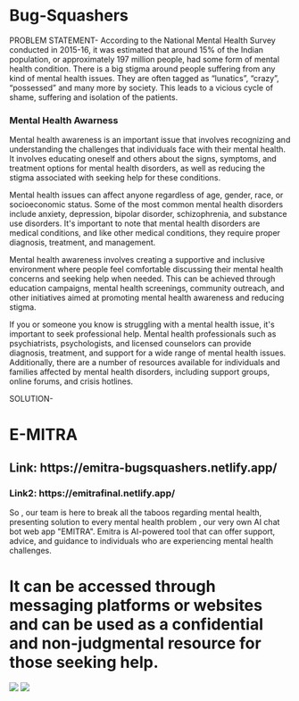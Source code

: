 # Bug-Squashers

PROBLEM STATEMENT-
According to the National Mental Health Survey conducted in 2015-16, it was estimated that around 15% of the Indian population, or approximately 197 million people, had some form of mental health condition.
There is a big stigma around people suffering from any kind of mental health issues. They are often tagged as “lunatics”, “crazy”, “possessed” and many more by society. This leads to a vicious cycle of shame, suffering and isolation of the patients.


<h3>Mental Health Awarness</h3>
<p>Mental health awareness is an important issue that involves recognizing and understanding the challenges that individuals face with their mental health. It involves educating oneself and others about the signs, symptoms, and treatment options for mental health disorders, as well as reducing the stigma associated with seeking help for these conditions.

Mental health issues can affect anyone regardless of age, gender, race, or socioeconomic status. Some of the most common mental health disorders include anxiety, depression, bipolar disorder, schizophrenia, and substance use disorders. It's important to note that mental health disorders are medical conditions, and like other medical conditions, they require proper diagnosis, treatment, and management.

Mental health awareness involves creating a supportive and inclusive environment where people feel comfortable discussing their mental health concerns and seeking help when needed. This can be achieved through education campaigns, mental health screenings, community outreach, and other initiatives aimed at promoting mental health awareness and reducing stigma.

If you or someone you know is struggling with a mental health issue, it's important to seek professional help. Mental health professionals such as psychiatrists, psychologists, and licensed counselors can provide diagnosis, treatment, and support for a wide range of mental health issues. Additionally, there are a number of resources available for individuals and families affected by mental health disorders, including support groups, online forums, and crisis hotlines.</p>

SOLUTION-
<h1>E-MITRA</h1>
<h2>Link: https://emitra-bugsquashers.netlify.app/</h2>
<h3>Link2: https://emitrafinal.netlify.app/</h3>
So , our team is here to break all the taboos regarding mental health, presenting solution to every mental health problem , our very own AI chat bot web app "EMITRA". 
Emitra is AI-powered tool that can offer support, advice, and guidance to individuals who are experiencing mental health challenges. 

It can be accessed through messaging platforms or websites and can be used as a confidential and non-judgmental resource for those seeking help.
=======
<img src="https://emitra-bugsquashers.netlify.app/Images/Colourful%20Scrapbook%20Collage%20Media%20Marketing%20Brainstorm%20Presentation.png">
<img src= "Bug-Squashers/Images/WhatsApp Image 2023-03-23 at 11.09.02.jpeg">
